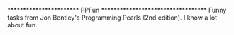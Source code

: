 *********************** PPFun **********************************
Funny tasks from Jon Bentley's Programming Pearls (2nd edition).
I know a lot about fun.
